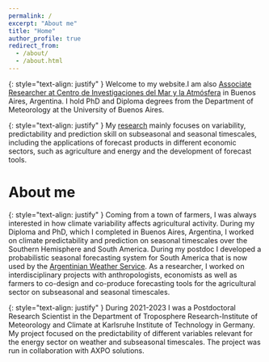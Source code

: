```yaml
---
permalink: /
excerpt: "About me"
title: "Home"
author_profile: true
redirect_from: 
  - /about/
  - /about.html
---
```

{: style="text-align: justify" }
Welcome to my website.I am also [Associate Researcher at Centro de Investigaciones del Mar y la Atmósfera](http://www.cima.fcen.uba.ar/personal.php?p=I) in Buenos Aires, Argentina. I hold PhD and Diploma degrees from the Department of Meteorology at the University of Buenos Aires.

{: style="text-align: justify" }
My [research](https://marisolosman.github.io/research/) mainly focuses on variability, predictability and prediction skill on subseasonal and seasonal timescales, including the applications of forecast products in different economic sectors, such as agriculture and energy and the development of forecast tools.

About me
======

{: style="text-align: justify" }
Coming from a town of farmers, I was always interested in how climate variability affects agricultural activity. During my Diploma and PhD, which I completed in Buenos Aires, Argentina, I worked on climate predictability and prediction on seasonal timescales over the Southern Hemisphere and South America. During my postdoc I developed a probabilistic seasonal forecasting system for South America that is now used by the [Argentinian Weather Service](https://www.crc-sas.org/en/prevision_modelo_previsao_as.php). As a researcher, I worked on interdisciplinary projects with anthropologists, economists as well as farmers to co-design and co-produce forecasting tools for the agricultural sector on subseasonal and seasonal timescales.

{: style="text-align: justify" }
During 2021-2023 I was a Postdoctoral Research Scientist in the Department of Troposphere Research-Institute of Meteorology and Climate at Karlsruhe Institute of Technology in Germany. My project focused on the predictability of different variables relevant for the energy sector on weather and subseasonal timescales. The project was run in collaboration with AXPO solutions.


